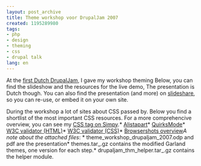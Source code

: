 ```yaml
---
layout: post_archive
title: Theme workshop voor DrupalJam 2007
created: 1195289980
tags:
- php
- design
- theming
- css
- drupal talk
lang: en
---
```

At the [first Dutch DrupalJam](http://groups.drupal.org/node/6449), I gave my workshop theming Below, you can find the slideshow and the resources for the live demo, The presentation is Dutch though. You can also find the presentation (and more) on [slideshare](http://www.slideshare.net/berkes/workshop-theming-drupaljam-2007), so you can re-use, or embed it on your own site.

During the workshop a lot of sites about CSS passed by. Below you find a shortlist of the most important CSS resources. For a more comprehencive overview, you can see my [CSS tag on Simpy](http://www.simpy.com/user/berkes/tag/CSS).<!--break-->* [Alistapart](http://www.alistapart.com/)* [QuirksMode](http://www.quirksmode.org/)* [W3C validator (HTML)](http://validator.w3.org/check)* [W3C validator (CSS)](http://jigsaw.w3.org/css-validator/validator)* [Browsershots overview](http://webschuur.com/publications/blogs/2007-10-17-online_internet_explorer_screenshot_makers)*A note about the attached files*: * theme\_workshop\_drupaljam_2007.odp and pdf are the presentation* themes.tar_.gz contains the modified Garland themes, one version  for each step.* drupaljam\_thm\_helper.tar_.gz contains the helper module.
